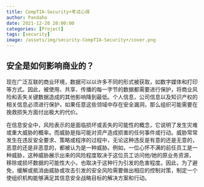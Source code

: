 ```yaml
---
title: CompTIA-Security+考试心得
author: Pandaho
date: 2021-12-20 20:00:00 
categories: [Project] 
tags: [security]
image: /assets/img/security-CompTIA-Security+/cover.png
---
```





## 安全是如何影响商业的？

​	现在广泛互联的商业环境，数据可以以许多不同的形式被获取，如数字媒体和打印等方式。因此，被使用、共享、传播的每一字节的数据都需要进行保护，将商业风险和丢失关键数据造成的其他影响降到最低。个人信息，公司信息以及知识产权的相关信息必须进行保护，如果任意这些领域中存在安全漏洞，那么组织可能需要在挽救损失方面付出极大的代价。

​	在信息安全中，风险表示的是面临损坏或丢失的可能性的概念，它说明了发生灾难或重大威胁的概率。而威胁是指可能对资产造成损害的任何事件或行动。威胁常常发生在违反安全要求、策略或程序的过程中，无论这种违反是有意的还是无意的，恶意的还是非恶意的，都被认为是一种威胁。例如，一位心怀不满的前任员工是一种威胁，这种威胁展示出来的风险程度取决于这位员工访问他/她的原业务资源，移除或损坏数据的可能性大小，也取决于这种行为引发的危害程度。因此，为了避免，缓解或抵消由威胁或攻击引发的安全风险需要做出相应的控制对策，制定一个使组织机构能够满足其信息安全战略目标的解决方案和行动。
